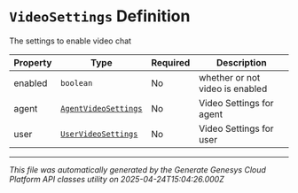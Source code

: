 # `VideoSettings` Definition

The settings to enable video chat

| Property | Type | Required | Description |
|----------|------|----------|-------------|
| enabled | `boolean` | No | whether or not video is enabled |
| agent | [`AgentVideoSettings`](agentvideosettings-definition.md) | No | Video Settings for agent |
| user | [`UserVideoSettings`](uservideosettings-definition.md) | No | Video Settings for user |

---

*This file was automatically generated by the Generate Genesys Cloud Platform API classes utility on 2025-04-24T15:04:26.000Z*